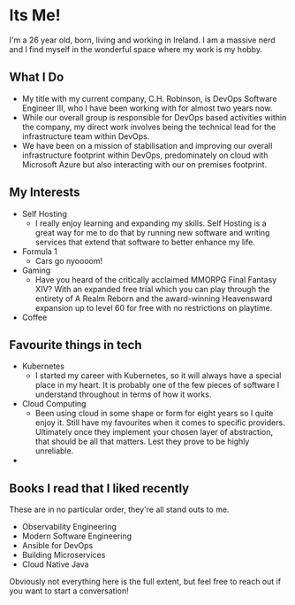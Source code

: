 
# Its Me!

I'm a 26 year old, born, living and working in Ireland. I am a massive nerd and I find myself in the wonderful space where my work is my hobby. 

## What I Do
- My title with my current company, C.H. Robinson, is DevOps Software Engineer III, who I have been working with for almost two years now.
- While our overall group is responsible for DevOps based activities within the company, my direct work involves being the technical lead for the infrastructure team within DevOps.
- We have been on a mission of stabilisation and improving our overall infrastructure footprint within DevOps, predominately on cloud with Microsoft Azure but also interacting with our on premises footprint.

## My Interests
- Self Hosting
	- I really enjoy learning and expanding my skills. Self Hosting is a great way for me to do that by running new software and writing services that extend that software to better enhance my life.
- Formula 1
	- Cars go nyoooom!
- Gaming
	- Have you heard of the critically acclaimed MMORPG Final Fantasy XIV? With an expanded free trial which you can play through the entirety of A Realm Reborn and the award-winning Heavensward expansion up to level 60 for free with no restrictions on playtime.
- Coffee

## Favourite things in tech
- Kubernetes
	- I started my career with Kubernetes, so it will always have a special place in my heart. It is probably one of the few pieces of software I understand throughout in terms of how it works.
- Cloud Computing
	- Been using cloud in some shape or form for eight years so I quite enjoy it. Still have my favourites when it comes to specific providers. Ultimately once they implement your chosen layer of abstraction, that should be all that matters. Lest they prove to be highly unreliable.
- 

## Books I read that I liked recently
These are in no particular order, they're all stand outs to me.

- Observability Engineering
- Modern Software Engineering
- Ansible for DevOps
- Building Microservices
- Cloud Native Java

Obviously not everything here is the full extent, but feel free to reach out if you want to start a conversation!
